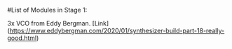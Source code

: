 #List of Modules in Stage 1:

3x VCO from Eddy Bergman. [Link] (https://www.eddybergman.com/2020/01/synthesizer-build-part-18-really-good.html)

